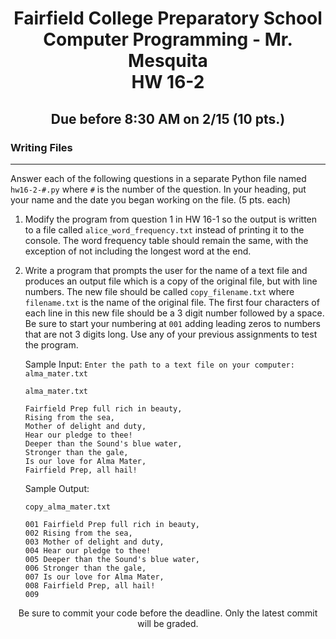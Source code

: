 <h1 align="center">
    Fairfield College Preparatory School<br>
    Computer Programming - Mr. Mesquita<br>
    HW 16-2
</h1>

<h2 align="center">Due before 8:30 AM on 2/15 (10 pts.)</h2>

### Writing Files
---
Answer each of the following questions in a separate Python file named `hw16-2-#.py` where `#` is the number of the question. In your heading, put your name and the date you began working on the file. (5 pts. each)

1. Modify the program from question 1 in HW 16-1 so the output is written to a file called `alice_word_frequency.txt` instead of printing it to the console. The word frequency table should remain the same, with the exception of not including the longest word at the end.

2. Write a program that prompts the user for the name of a text file and produces an output file which is a copy of the original file, but with line numbers. The new file should be called `copy_filename.txt` where `filename.txt` is the name of the original file. The first four characters of each line in this new file should be a 3 digit number followed by a space. Be sure to start your numbering at `001` adding leading zeros to numbers that are not 3 digits long. Use any of your previous assignments to test the program.

    Sample Input: `Enter the path to a text file on your computer: alma_mater.txt`
    
    `alma_mater.txt`
    ```
    Fairfield Prep full rich in beauty,
    Rising from the sea,
    Mother of delight and duty,
    Hear our pledge to thee!
    Deeper than the Sound's blue water,
    Stronger than the gale,
    Is our love for Alma Mater,
    Fairfield Prep, all hail!

    ```

    Sample Output: 
    
    `copy_alma_mater.txt`

    ```
    001 Fairfield Prep full rich in beauty,
    002 Rising from the sea,
    003 Mother of delight and duty,
    004 Hear our pledge to thee!
    005 Deeper than the Sound's blue water,
    006 Stronger than the gale,
    007 Is our love for Alma Mater,
    008 Fairfield Prep, all hail!
    009 
    ```

<p align="center">Be sure to commit your code before the deadline. Only the latest commit will be graded.</p>
